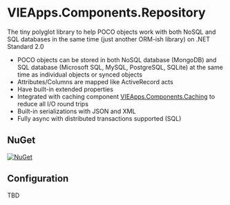# VIEApps.Components.Repository

The tiny polyglot library to help POCO objects work with both NoSQL and SQL databases in the same time (just another ORM-ish library) on  .NET Standard 2.0

- POCO objects can be stored in both NoSQL database (MongoDB) and SQL database (Microsoft SQL, MySQL, PostgreSQL, SQLite) at the same time as individual objects or synced objects
- Attributes/Columns are mapped like ActiveRecord acts
- Have built-in extended properties
- Integrated with caching component [VIEApps.Components.Caching](https://github.com/vieapps/Components.Caching) to reduce all I/O round trips
- Built-in serializations with JSON and XML
- Fully async with distributed transactions supported (SQL)

## NuGet

[![NuGet](https://img.shields.io/nuget/v/VIEApps.Components.Repository.svg)](https://www.nuget.org/packages/VIEApps.Components.Repository)

## Configuration
TBD